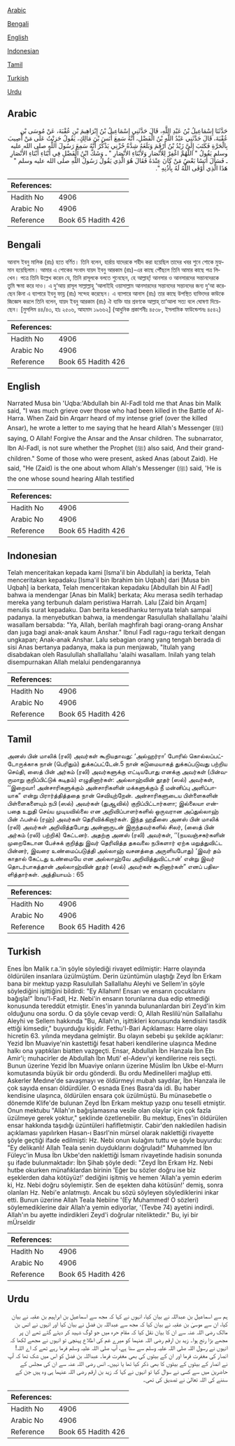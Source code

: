 [Arabic](#arabic)

[Bengali](#bengali)

[English](#english)

[Indonesian](#indonesian)

[Tamil](#tamil)

[Turkish](#turkish)

[Urdu](#urdu)

## Arabic


<div dir="rtl" lang="ar" style={{fontSize:'larger',backgroundColor:'#f8f9fa',padding:20}}>
حَدَّثَنَا إِسْمَاعِيلُ بْنُ عَبْدِ اللَّهِ، قَالَ حَدَّثَنِي إِسْمَاعِيلُ بْنُ إِبْرَاهِيمَ بْنِ عُقْبَةَ، عَنْ مُوسَى بْنِ عُقْبَةَ، قَالَ حَدَّثَنِي عَبْدُ اللَّهِ بْنُ الْفَضْلِ، أَنَّهُ سَمِعَ أَنَسَ بْنَ مَالِكٍ، يَقُولُ حَزِنْتُ عَلَى مَنْ أُصِيبَ بِالْحَرَّةِ فَكَتَبَ إِلَىَّ زَيْدُ بْنُ أَرْقَمَ وَبَلَغَهُ شِدَّةُ حُزْنِي يَذْكُرُ أَنَّهُ سَمِعَ رَسُولَ اللَّهِ صلى الله عليه وسلم يَقُولُ ‏"‏ اللَّهُمَّ اغْفِرْ لِلأَنْصَارِ وَلأَبْنَاءِ الأَنْصَارِ ‏"‏ ـ وَشَكَّ ابْنُ الْفَضْلِ فِي أَبْنَاءِ أَبْنَاءِ الأَنْصَارِ ـ فَسَأَلَ أَنَسًا بَعْضُ مَنْ كَانَ عِنْدَهُ فَقَالَ هُوَ الَّذِي يَقُولُ رَسُولُ اللَّهِ صلى الله عليه وسلم ‏"‏ هَذَا الَّذِي أَوْفَى اللَّهُ لَهُ بِأُذُنِهِ ‏"‏‏.‏
</div>
<div style={{backgroundColor:'#f8f9fa',padding:20, marginBottom: 10}}><table> <thead> <tr> <th>References:</th> <th></th> </tr> </thead> <tbody><tr><td>Hadith No</td><td>4906</td></tr><tr><td>Arabic No</td><td>4906</td></tr><tr><td>Reference</td><td>Book 65 Hadith 426</td></tr></tbody></table></div>

## Bengali


<div dir="ltr" lang="bn" style={{fontSize:'larger',backgroundColor:'#f8f9fa',padding:20}}>
আনাস ইবনু মালিক (রাঃ) হতে বর্ণিত। তিনি বলেন, হার্রায় যাদেরকে শহীদ করা হয়েছিল তাদের খবর শুনে শোকে মুহ্যমান হয়েছিলাম। আমার এ শোকের সংবাদ যায়দ ইবনু আরকাম (রাঃ)-এর কাছে পৌঁছলে তিনি আমার কাছে পত্র লিখেন। পত্রে তিনি উল্লেখ করেন যে, তিনি রাসূলকে বলতে শুনেছেন, হে আল্লাহ্! আনসার ও আনসারদের সন্তানদেরকে তুমি ক্ষমা করে দাও। এ দু‘আয় রাসূল সাল্লাল্লাহু ‘আলাইহি ওয়াসাল্লাম আনসারদের সন্তানদের সন্তানদের জন্য দু‘আ করেছেন কিনা এ ব্যাপারে ইবনু ফায্ল (রাঃ) সন্দেহ করেছেন। এ ব্যাপারে আনাস (রাঃ) তার কাছে উপস্থিত ব্যক্তিদের কাউকে জিজ্ঞেস করলে তিনি বলেন, যায়দ ইবনু আরকাম (রাঃ) ঐ ব্যক্তি যার শ্রবণকে আল্লাহ্ তা‘আলা সত্য বলে ঘোষণা দিয়েছেন। [মুসলিম ৪৪/৪৩, হাঃ ২৫০৬, আহমাদ ১৯৬৬২] (আধুনিক প্রকাশনীঃ ৪৫৩৮, ইসলামিক ফাউন্ডেশনঃ ৪৫৪২)
</div>
<div style={{backgroundColor:'#f8f9fa',padding:20, marginBottom: 10}}><table> <thead> <tr> <th>References:</th> <th></th> </tr> </thead> <tbody><tr><td>Hadith No</td><td>4906</td></tr><tr><td>Arabic No</td><td>4906</td></tr><tr><td>Reference</td><td>Book 65 Hadith 426</td></tr></tbody></table></div>

## English


<div dir="ltr" lang="en" style={{fontSize:'larger',backgroundColor:'#f8f9fa',padding:20}}>
Narrated Musa bin 'Uqba:'Abdullah bin Al-Fadl told me that Anas bin Malik said, "I was much grieve over those who had been killed in the Battle of Al-Harra. When Zaid bin Arqarr heard of my intense grief (over the killed Ansar), he wrote a letter to me saying that he heard Allah's Messenger (ﷺ) saying, O Allah! Forgive the Ansar and the Ansar children. The subnarrator, Ibn Al-Fadl, is not sure whether the Prophet (ﷺ) also said, And their grand-children." Some of those who were present, asked Anas (about Zaid). He said, "He (Zaid) is the one about whom Allah's Messenger (ﷺ) said, 'He is the one whose sound hearing Allah testified
</div>
<div style={{backgroundColor:'#f8f9fa',padding:20, marginBottom: 10}}><table> <thead> <tr> <th>References:</th> <th></th> </tr> </thead> <tbody><tr><td>Hadith No</td><td>4906</td></tr><tr><td>Arabic No</td><td>4906</td></tr><tr><td>Reference</td><td>Book 65 Hadith 426</td></tr></tbody></table></div>

## Indonesian


<div dir="ltr" lang="id" style={{fontSize:'larger',backgroundColor:'#f8f9fa',padding:20}}>
Telah menceritakan kepada kami [Isma'il bin Abdullah] ia berkta, Telah menceritakan kepadaku [Isma'il bin Ibrahim bin Uqbah] dari [Musa bin Uqbah] ia berkata, Telah menceritakan kepadaku [Abdullah bin Al Fadl] bahwa ia mendengar [Anas bin Malik] berkata; Aku merasa sedih terhadap mereka yang terbunuh dalam peristiwa Harrah. Lalu [Zaid bin Arqam] menulis surat kepadaku. Dan berita kesedihanku ternyata telah sampai padanya. Ia menyebutkan bahwa, ia mendengar Rasulullah shallallahu 'alaihi wasallam bersabda: "Ya, Allah, berilah maghfirah bagi orang-orang Anshar dan juga bagi anak-anak kaum Anshar." Ibnul Fadl ragu-ragu terkait dengan ungkapan; Anak-anak Anshar. Lalu sebagian orang yang tengah berada di sisi Anas bertanya padanya, maka ia pun menjawab, "Itulah yang disabdakan oleh Rasulullah shallallahu 'alaihi wasallam. Inilah yang telah disempurnakan Allah melalui pendengarannya
</div>
<div style={{backgroundColor:'#f8f9fa',padding:20, marginBottom: 10}}><table> <thead> <tr> <th>References:</th> <th></th> </tr> </thead> <tbody><tr><td>Hadith No</td><td>4906</td></tr><tr><td>Arabic No</td><td>4906</td></tr><tr><td>Reference</td><td>Book 65 Hadith 426</td></tr></tbody></table></div>

## Tamil


<div dir="ltr" lang="ta" style={{fontSize:'larger',backgroundColor:'#f8f9fa',padding:20}}>
அனஸ் பின் மாலிக் (ரலி) அவர்கள் கூறியதாவது: ‘அல்ஹர்ரா’ போரில் கொல்லப்பட்டோருக்காக நான் (பெரிதும்) துக்கப்பட்டேன்.5 நான் கடுமையாகத் துக்கப்படுவது பற்றிய செய்தி, ஸைத் பின் அர்கம் (ரலி) அவர்களுக்கு எட்டியபோது எனக்கு அவர்கள் (பின்வருமாறு குறிப்பிட்டுக் கடிதம்) எழுதினார்கள்: அல்லாஹ்வின் தூதர் (ஸல்) அவர்கள், ‘‘இறைவா! அன்சாரிகளுக்கும் அன்சாரிகளின் மக்களுக்கும் நீ மன்னிப்பு அளிப்பாயாக” என்று பிரார்த்தித்ததை நான் செவியுற்றேன். அன்சாரிகளுடைய பிள்ளைகளின் பிள்ளைகளையும் நபி (ஸல்) அவர்கள் (துஆவில்) குறிப்பிட்டார்களா; இல்லையா என்பதை உறுதி செய்ய முடியவில்லை என அறிவிப்பாளர்களில் ஒருவரான அப்துல்லாஹ் பின் ஃபள்ல் (ரஹ்) அவர்கள் தெரிவிக்கிறார்கள். இந்த ஹதீஸை அனஸ் பின் மாலிக் (ரலி) அவர்கள் அறிவித்தபோது அன்னாருடன் இருந்தவர்களில் சிலர், (ஸைத் பின் அர்கம் (ரலி) பற்றிக்) கேட்டனர். அதற்கு அனஸ் (ரலி) அவர்கள், ‘‘(நயவஞ்சகர்களின் முறைகேடான பேச்சுக் குறித்து இவர் தெரிவித்த தகவலை நபிகளார் ஏற்க மறுத்துவிட்ட பின்னர், இவரை உண்மைப்படுத்தி அல்லாஹ் வசனத்தை அருளியபோது) ‘இவர் தம் காதால் கேட்டது உண்மையே என அல்லாஹ்வே அறிவித்துவிட்டான்’ என்று இவர் தொடர்பாகத்தான் அல்லாஹ்வின் தூதர் (ஸல்) அவர்கள் கூறினார்கள்” எனப் பதிலளித்தார்கள். அத்தியாயம் : 65
</div>
<div style={{backgroundColor:'#f8f9fa',padding:20, marginBottom: 10}}><table> <thead> <tr> <th>References:</th> <th></th> </tr> </thead> <tbody><tr><td>Hadith No</td><td>4906</td></tr><tr><td>Arabic No</td><td>4906</td></tr><tr><td>Reference</td><td>Book 65 Hadith 426</td></tr></tbody></table></div>

## Turkish


<div dir="ltr" lang="tr" style={{fontSize:'larger',backgroundColor:'#f8f9fa',padding:20}}>
Enes İbn Malik r.a.'in şöyle söylediği rivayet edilmiştir: Harre olayında öldürülen insanlara üzülmüştüm. Derin üzüntümün ulaştığı Zeyd İbn Erkam bana bir mektup yazıp Rasulullah Sallallahu Aleyhi ve Sellem'in şöyle söylediğini işittiğini bildirdi: "Ey Allahım! Ensarı ve ensarın çocuklarını bağışla!" İbnu'l-Fadl, Hz. Nebi'in ensarın torunlarına dua edip etmediği konusunda tereddüt etmiştir. Enes'in yanında bulunanlardan biri Zeyd'in kim olduğunu ona sordu. O da şöyle cevap verdi: O, Allah Reslilü'nün Sallallahu Aleyhi ve Sellem hakkında "Bu, Allah'ın, işittikleri konusunda kendisini tasdik ettiği kimsedir," buyurduğu kişidir. Fethu'l-Bari Açıklaması: Harre olayı hicretin 63. yılında meydana gelmiştir. Bu olayın sebebi şu şekilde açıklanır: Yezid İbn Muaviye'nin kastettiği fesat haberi kendilerine ulaşınca Medıne halkı ona yaptıkları biatten vazgeçti. Ensar, Abdullah İbn Hanzala İbn Ebı Amir'i; muhacirler de Abdullah İbn Muti' el-Adevı'yi kendilerine reis seçti. Bunun üzerine Yezid İbn Muaviye onların üzerine Müslim İbn Ukbe el-Murrı komutasında büyük bir ordu gönderdi. Bu ordu Medinelileri mağlup etti. Askerler Medıne'de savaşmayı ve öldürmeyi mubah saydılar, İbn Hanzala ile çok sayıda ensarı öldürdüler. O esnada Enes Basra'da idi. Bu haber kendisine ulaşınca, öldürülen ensara çok üzülmüştü. Bu münasebetle o dönemde Klife'de bulunan Zeyd İbn Erkam mektup yazıp onu teselli etmiştir. Onun mektubu "Allah'ın bağışlamasına vesile olan olaylar için çok fazla üzülmeye gerek yoktur," şeklinde özetlenebilir. Bu mektup, Enes'in öldürülen ensar hakkında taşıdığı üzüntüleri hafifletmiştir. Cabir'den nakledilen hadisin açıklaması yapılırken Hasan-ı BasrI'nin mürsel olarak naklettiği rivayette şöyle geçtiği ifade edilmişti: Hz. Nebi onun kulağını tuttu ve şöyle buyurdu: "Ey delikanlı! Allah Teala senin duyduklarını doğruladı!" Muhammed İbn Füleyc'in Musa İbn Ukbe'den naklettiği İsmam rivayetinde hadisin sonunda şu ifade bulunmaktadır: İbn Şihab şöyle dedi: "Zeyd İbn Erkam Hz. Nebi hutbe okurken münafıklardan birinin 'Eğer bu sözler doğru ise biz eşeklerden daha kötüyüz!' dediğini işitmiş ve hemen 'Allah'a yemin ederim ki, Hz. Nebi doğru söylemiştir. Sen de eşekten daha kötüsün!' demiş, sonra olanları Hz. Nebi'e anlatmıştı. Ancak bu sözü söyleyen söylediklerini inkar etti. Bunun üzerine Allah Teala Nebiine '(Ey Muhammed! O sözleri) söylemediklerine dair Allah'a yemin ediyorlar, '(Tevbe 74) ayetini indirdi. Allah'ın bu ayette indirdikleri Zeyd'i doğrular niteliktedir." Bu, iyi bir mÜrseldir
</div>
<div style={{backgroundColor:'#f8f9fa',padding:20, marginBottom: 10}}><table> <thead> <tr> <th>References:</th> <th></th> </tr> </thead> <tbody><tr><td>Hadith No</td><td>4906</td></tr><tr><td>Arabic No</td><td>4906</td></tr><tr><td>Reference</td><td>Book 65 Hadith 426</td></tr></tbody></table></div>

## Urdu


<div dir="rtl" lang="ur" style={{fontSize:'larger',backgroundColor:'#f8f9fa',padding:20}}>
ہم سے اسماعیل بن عبداللہ نے بیان کیا، انہوں نے کہا کہ مجھ سے اسماعیل بن ابراہیم بن عقبہ نے بیان کیا، ان سے موسیٰ بن عقبہ نے بیان کیا کہ مجھ سے عبداللہ بن فضل نے بیان کیا اور انہوں نے انس بن مالک رضی اللہ عنہ سے ان کا بیان نقل کیا کہ مقام حرہ میں جو لوگ شہید کر دیئے گئے تھے ان پر مجھے بڑا رنج ہوا۔ زید بن ارقم رضی اللہ عنہما کو میرے غم کی اطلاع پہنچی تو انہوں نے مجھے لکھا کہ انہوں نے رسول اللہ صلی اللہ علیہ وسلم سے سنا ہے، آپ صلی اللہ علیہ وسلم فرما رہے تھے کہ اے اللہ! انصار کی مغفرت فرما اور ان کے بیٹوں کی بھی مغفرت فرما۔ عبداللہ بن فضل کو اس میں شک تھا کہ آپ نے انصار کے بیٹوں کے بیٹوں کا بھی ذکر کیا تھا یا نہیں۔ انس رضی اللہ عنہ سے ان کی مجلس کے حاضرین میں سے کسی نے سوال کیا تو انہوں نے کہا کہ زید بن ارقم رضی اللہ عنہما ہی وہ ہیں جن کے سننے کی اللہ تعالیٰ نے تصدیق کی تھی۔
</div>
<div style={{backgroundColor:'#f8f9fa',padding:20, marginBottom: 10}}><table> <thead> <tr> <th>References:</th> <th></th> </tr> </thead> <tbody><tr><td>Hadith No</td><td>4906</td></tr><tr><td>Arabic No</td><td>4906</td></tr><tr><td>Reference</td><td>Book 65 Hadith 426</td></tr></tbody></table></div>